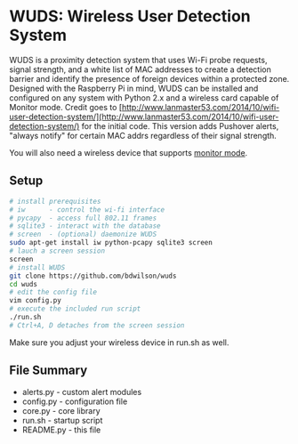 # WUDS: Wireless User Detection System

WUDS is a proximity detection system that uses Wi-Fi probe requests, signal
strength, and a white list of MAC addresses to create a detection barrier and
identify the presence of foreign devices within a protected zone. Designed with
the Raspberry Pi in mind, WUDS can be installed and configured on any system
with Python 2.x and a wireless card capable of Monitor mode. Credit goes to 
[http://www.lanmaster53.com/2014/10/wifi-user-detection-system/](http://www.lanmaster53.com/2014/10/wifi-user-detection-system/)
for the initial code. This version adds Pushover alerts, "always notify" for
certain MAC addrs regardless of their signal strength.

You will also need a wireless device that supports
[monitor mode](http://raspberrypi.stackexchange.com/questions/36747/enable-monitoring-mode-for-rtl8188cus-via-usb-on-raspbian#37970).

## Setup

```bash
# install prerequisites
# iw      - control the wi-fi interface
# pycapy  - access full 802.11 frames
# sqlite3 - interact with the database
# screen  - (optional) daemonize WUDS
sudo apt-get install iw python-pcapy sqlite3 screen
# lauch a screen session
screen
# install WUDS
git clone https://github.com/bdwilson/wuds
cd wuds
# edit the config file
vim config.py
# execute the included run script
./run.sh
# Ctrl+A, D detaches from the screen session
```

Make sure you adjust your wireless device in run.sh as well.

## File Summary

* alerts.py - custom alert modules
* config.py - configuration file
* core.py - core library
* run.sh - startup script
* README.py - this file
